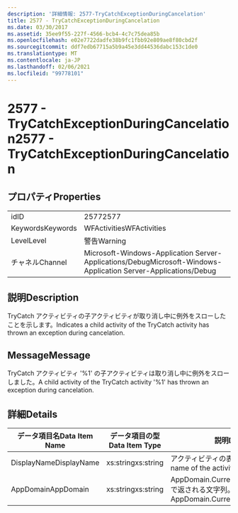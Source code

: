```yaml
---
description: '詳細情報: 2577-TryCatchExceptionDuringCancelation'
title: 2577 - TryCatchExceptionDuringCancelation
ms.date: 03/30/2017
ms.assetid: 35ee9f55-227f-4566-bcb4-4c7c75dea85b
ms.openlocfilehash: e02e7722dadfe38b9fc1fbb92e809ae8f80cbd2f
ms.sourcegitcommit: ddf7edb67715a5b9a45e3dd44536dabc153c1de0
ms.translationtype: MT
ms.contentlocale: ja-JP
ms.lasthandoff: 02/06/2021
ms.locfileid: "99778101"
---
```

# <a name="2577---trycatchexceptionduringcancelation"></a><span data-ttu-id="92351-103">2577 - TryCatchExceptionDuringCancelation</span><span class="sxs-lookup"><span data-stu-id="92351-103">2577 - TryCatchExceptionDuringCancelation</span></span>

## <a name="properties"></a><span data-ttu-id="92351-104">プロパティ</span><span class="sxs-lookup"><span data-stu-id="92351-104">Properties</span></span>  
  
|||  
|-|-|  
|<span data-ttu-id="92351-105">id</span><span class="sxs-lookup"><span data-stu-id="92351-105">ID</span></span>|<span data-ttu-id="92351-106">2577</span><span class="sxs-lookup"><span data-stu-id="92351-106">2577</span></span>|  
|<span data-ttu-id="92351-107">Keywords</span><span class="sxs-lookup"><span data-stu-id="92351-107">Keywords</span></span>|<span data-ttu-id="92351-108">WFActivities</span><span class="sxs-lookup"><span data-stu-id="92351-108">WFActivities</span></span>|  
|<span data-ttu-id="92351-109">Level</span><span class="sxs-lookup"><span data-stu-id="92351-109">Level</span></span>|<span data-ttu-id="92351-110">警告</span><span class="sxs-lookup"><span data-stu-id="92351-110">Warning</span></span>|  
|<span data-ttu-id="92351-111">チャネル</span><span class="sxs-lookup"><span data-stu-id="92351-111">Channel</span></span>|<span data-ttu-id="92351-112">Microsoft-Windows-Application Server-Applications/Debug</span><span class="sxs-lookup"><span data-stu-id="92351-112">Microsoft-Windows-Application Server-Applications/Debug</span></span>|  
  
## <a name="description"></a><span data-ttu-id="92351-113">説明</span><span class="sxs-lookup"><span data-stu-id="92351-113">Description</span></span>  

 <span data-ttu-id="92351-114">TryCatch アクティビティの子アクティビティが取り消し中に例外をスローしたことを示します。</span><span class="sxs-lookup"><span data-stu-id="92351-114">Indicates a child activity of the TryCatch activity has thrown an exception during cancelation.</span></span>  
  
## <a name="message"></a><span data-ttu-id="92351-115">Message</span><span class="sxs-lookup"><span data-stu-id="92351-115">Message</span></span>  

 <span data-ttu-id="92351-116">TryCatch アクティビティ '%1' の子アクティビティは取り消し中に例外をスローしました。</span><span class="sxs-lookup"><span data-stu-id="92351-116">A child activity of the TryCatch activity '%1' has thrown an exception during cancelation.</span></span>  
  
## <a name="details"></a><span data-ttu-id="92351-117">詳細</span><span class="sxs-lookup"><span data-stu-id="92351-117">Details</span></span>  
  
|<span data-ttu-id="92351-118">データ項目名</span><span class="sxs-lookup"><span data-stu-id="92351-118">Data Item Name</span></span>|<span data-ttu-id="92351-119">データ項目の型</span><span class="sxs-lookup"><span data-stu-id="92351-119">Data Item Type</span></span>|<span data-ttu-id="92351-120">説明</span><span class="sxs-lookup"><span data-stu-id="92351-120">Description</span></span>|  
|--------------------|--------------------|-----------------|  
|<span data-ttu-id="92351-121">DisplayName</span><span class="sxs-lookup"><span data-stu-id="92351-121">DisplayName</span></span>|<span data-ttu-id="92351-122">xs:string</span><span class="sxs-lookup"><span data-stu-id="92351-122">xs:string</span></span>|<span data-ttu-id="92351-123">アクティビティの表示名。</span><span class="sxs-lookup"><span data-stu-id="92351-123">The display name of the activity.</span></span>|  
|<span data-ttu-id="92351-124">AppDomain</span><span class="sxs-lookup"><span data-stu-id="92351-124">AppDomain</span></span>|<span data-ttu-id="92351-125">xs:string</span><span class="sxs-lookup"><span data-stu-id="92351-125">xs:string</span></span>|<span data-ttu-id="92351-126">AppDomain.CurrentDomain.FriendlyName で返される文字列。</span><span class="sxs-lookup"><span data-stu-id="92351-126">The string returned by AppDomain.CurrentDomain.FriendlyName.</span></span>|
